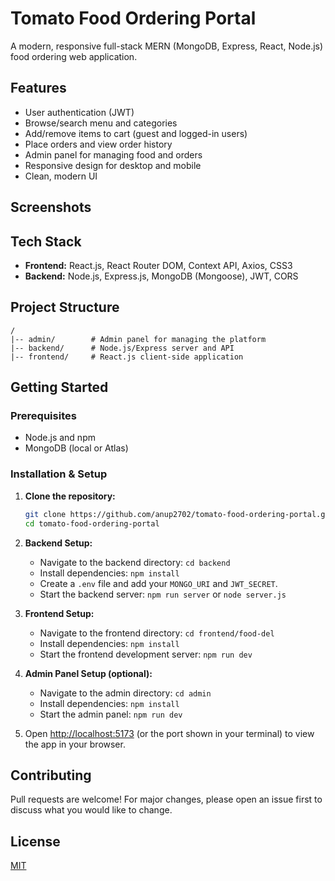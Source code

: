 # Tomato Food Ordering Portal

A modern, responsive full-stack MERN (MongoDB, Express, React, Node.js) food ordering web application.

## Features

- User authentication (JWT)
- Browse/search menu and categories
- Add/remove items to cart (guest and logged-in users)
- Place orders and view order history
- Admin panel for managing food and orders
- Responsive design for desktop and mobile
- Clean, modern UI

## Screenshots

<!-- Add your screenshots here if available -->

## Tech Stack

- **Frontend:** React.js, React Router DOM, Context API, Axios, CSS3
- **Backend:** Node.js, Express.js, MongoDB (Mongoose), JWT, CORS

## Project Structure

```
/
|-- admin/        # Admin panel for managing the platform
|-- backend/      # Node.js/Express server and API
|-- frontend/     # React.js client-side application
```

## Getting Started

### Prerequisites
- Node.js and npm
- MongoDB (local or Atlas)

### Installation & Setup

1. **Clone the repository:**
    ```sh
    git clone https://github.com/anup2702/tomato-food-ordering-portal.git
    cd tomato-food-ordering-portal
    ```

2. **Backend Setup:**
    - Navigate to the backend directory: `cd backend`
    - Install dependencies: `npm install`
    - Create a `.env` file and add your `MONGO_URI` and `JWT_SECRET`.
    - Start the backend server: `npm run server` or `node server.js`

3. **Frontend Setup:**
    - Navigate to the frontend directory: `cd frontend/food-del`
    - Install dependencies: `npm install`
    - Start the frontend development server: `npm run dev`

4. **Admin Panel Setup (optional):**
    - Navigate to the admin directory: `cd admin`
    - Install dependencies: `npm install`
    - Start the admin panel: `npm run dev`

5. Open [http://localhost:5173](http://localhost:5173) (or the port shown in your terminal) to view the app in your browser.

## Contributing

Pull requests are welcome! For major changes, please open an issue first to discuss what you would like to change.

## License

[MIT](LICENSE)